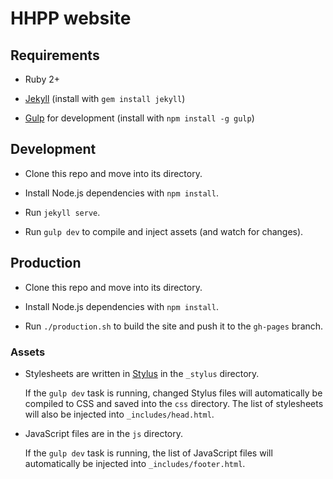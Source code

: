 # HHPP website



## Requirements

* Ruby 2+

* [Jekyll](https://jekyllrb.com) (install with `gem install jekyll`)

* [Gulp](http://gulpjs.com) for development (install with `npm install -g gulp`)



## Development

* Clone this repo and move into its directory.

* Install Node.js dependencies with `npm install`.

* Run `jekyll serve`.

* Run `gulp dev` to compile and inject assets (and watch for changes).



## Production

* Clone this repo and move into its directory.

* Install Node.js dependencies with `npm install`.

* Run `./production.sh` to build the site and push it to the `gh-pages` branch.



### Assets

* Stylesheets are written in [Stylus](http://stylus-lang.com) in the `_stylus` directory.

    If the `gulp dev` task is running, changed Stylus files will automatically be compiled to CSS
    and saved into the `css` directory. The list of stylesheets will also be injected into
    `_includes/head.html`.

* JavaScript files are in the `js` directory.

    If the `gulp dev` task is running, the list of JavaScript files will automatically be injected
    into `_includes/footer.html`.
